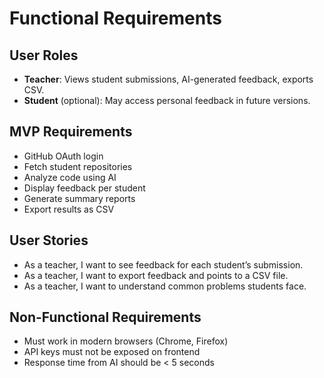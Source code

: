 # Functional Requirements

## User Roles
- **Teacher**: Views student submissions, AI-generated feedback, exports CSV.
- **Student** (optional): May access personal feedback in future versions.

## MVP Requirements
- GitHub OAuth login
- Fetch student repositories
- Analyze code using AI
- Display feedback per student
- Generate summary reports
- Export results as CSV

## User Stories
- As a teacher, I want to see feedback for each student’s submission.
- As a teacher, I want to export feedback and points to a CSV file.
- As a teacher, I want to understand common problems students face.

## Non-Functional Requirements
- Must work in modern browsers (Chrome, Firefox)
- API keys must not be exposed on frontend
- Response time from AI should be < 5 seconds